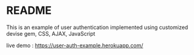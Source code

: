 # README

This is an example of user authentication implemented using customized devise gem, CSS, AJAX, JavaScript

live demo : https://user-auth-example.herokuapp.com/
